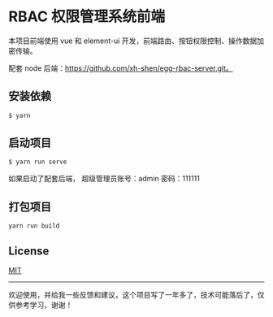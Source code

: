 # RBAC 权限管理系统前端

本项目前端使用 vue 和 element-ui 开发，前端路由、按钮权限控制、操作数据加密传输。

配套 node 后端：https://github.com/xh-shen/egg-rbac-server.git。

## 安装依赖

```bash
$ yarn
```

## 启动项目

```bash
$ yarn run serve
```

如果启动了配套后端， 超级管理员账号：admin 密码：111111

## 打包项目

```
yarn run build
```

## License

[MIT](LICENSE)

---

欢迎使用，并给我一些反馈和建议，这个项目写了一年多了，技术可能落后了，仅供参考学习，谢谢！
